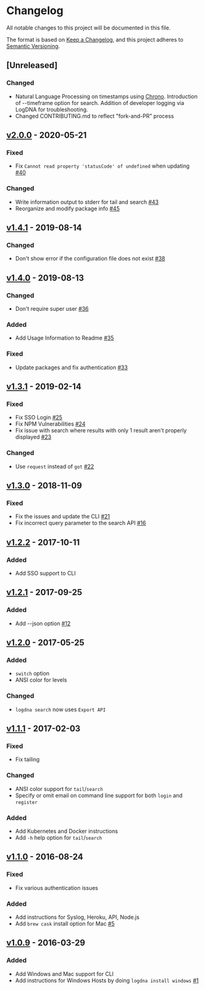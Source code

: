 # Changelog
All notable changes to this project will be documented in this file.

The format is based on [Keep a Changelog](https://keepachangelog.com/en/1.0.0/),
and this project adheres to [Semantic Versioning](https://semver.org/spec/v2.0.0.html).

## [Unreleased]
### Changed
- Natural Language Processing on timestamps using [Chrono](https://github.com/wanasit/chrono).  Introduction of --timeframe option for search.  Addition of developer logging via LogDNA for troubleshooting.
- Changed CONTRIBUTING.md to reflect "fork-and-PR" process

## [v2.0.0] - 2020-05-21
### Fixed
- Fix `Cannot read property 'statusCode' of undefined` when updating [#40](https://github.com/logdna/logdna-cli/pull/40)

### Changed
- Write information output to stderr for tail and search [#43](https://github.com/logdna/logdna-cli/pull/43)
- Reorganize and modify package info [#45](https://github.com/logdna/logdna-cli/pull/45)

## [v1.4.1] - 2019-08-14
### Changed
- Don't show error if the configuration file does not exist [#38](https://github.com/logdna/logdna-cli/pull/38)

## [v1.4.0] - 2019-08-13
### Changed
- Don't require super user [#36](https://github.com/logdna/logdna-cli/pull/36)

### Added
- Add Usage Information to Readme [#35](https://github.com/logdna/logdna-cli/pull/35)

### Fixed
- Update packages and fix authentication [#33](https://github.com/logdna/logdna-cli/pull/33)

## [v1.3.1] - 2019-02-14
### Fixed
- Fix SSO Login [#25](https://github.com/logdna/logdna-cli/pull/25)
- Fix NPM Vulnerabilities [#24](https://github.com/logdna/logdna-cli/pull/24)
- Fix issue with search where results with only 1 result aren't properly displayed [#23](https://github.com/logdna/logdna-cli/pull/23)

### Changed
- Use `request` instead of `got` [#22](https://github.com/logdna/logdna-cli/pull/22)

## [v1.3.0] - 2018-11-09
### Fixed
- Fix the issues and update the CLI [#21](https://github.com/logdna/logdna-cli/pull/21)
- Fix incorrect query parameter to the search API [#16](https://github.com/logdna/logdna-cli/pull/16)

## [v1.2.2] - 2017-10-11
### Added
- Add SSO support to CLI

## [v1.2.1] - 2017-09-25
### Added
- Add --json option [#12](https://github.com/logdna/logdna-cli/pull/12)

## [v1.2.0] - 2017-05-25
### Added
- `switch` option
- ANSI color for levels

### Changed
- `logdna search` now uses `Export API`

## [v1.1.1] - 2017-02-03
### Fixed
- Fix tailing

### Changed
- ANSI color support for `tail`/`search`
- Specify or omit email on command line support for both `login` and `register`

### Added
- Add Kubernetes and Docker instructions
- Add `-h` help option for `tail`/`search`

## [v1.1.0] - 2016-08-24
### Fixed
- Fix various authentication issues

### Added
- Add instructions for Syslog, Heroku, API, Node.js
- Add `brew cask` install option for Mac [#5](https://github.com/logdna/logdna-cli/pull/5)

## [v1.0.9] - 2016-03-29
### Added
- Add Windows and Mac support for CLI
- Add instructions for Windows Hosts by doing `logdna install windows` [#1](https://github.com/logdna/logdna-cli/pull/1)


[v2.0.0]: https://github.com/answerbook/logdna-workers/compare/v1.4.1...v2.0.0
[v1.4.1]: https://github.com/answerbook/logdna-workers/compare/v1.4.0...v1.4.1
[v1.4.0]: https://github.com/answerbook/logdna-workers/compare/v1.3.1...v1.4.0
[v1.3.1]: https://github.com/answerbook/logdna-workers/compare/v1.3.0...v1.3.1
[v1.3.0]: https://github.com/answerbook/logdna-workers/compare/v1.2.2...v1.3.0
[v1.2.2]: https://github.com/answerbook/logdna-workers/compare/v1.2.1...v1.2.2
[v1.2.1]: https://github.com/answerbook/logdna-workers/compare/v1.2.0...v1.2.1
[v1.2.0]: https://github.com/answerbook/logdna-workers/compare/v1.1.1...v1.2.0
[v1.1.1]: https://github.com/answerbook/logdna-workers/compare/v1.0.9...v1.1.1
[v1.1.0]: https://github.com/answerbook/logdna-workers/compare/v1.0.9...v1.1.0
[v1.0.9]: https://github.com/answerbook/logdna-workers/releases/tag/v1.0.9
